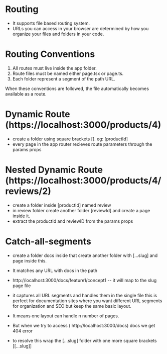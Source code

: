 # Routing

- It supports file based routing system.
- URLs you can access in your browser are determined by how you organize your files and folders in your code.

# Routing Conventions

1. All routes must live inside the app folder.
2. Route files must be named either page.tsx or page.ts.
3. Each folder represent a segment of the path URL.

When these conventions are followed, the file automatically becomes available as a route.

# Dynamic Route  (https://localhost:3000/products/4)

- create a folder using square brackets []. eg: [productId]
- every page in the app router recieves route parameters through the params props

# Nested Dynamic Route (https://localhost:3000/products/4/reviews/2)

- create a folder inside [productId] named review
- in review folder create another folder [reviewId] and create a page inside it.
- extract the productId and reviewID from the params props

# Catch-all-segments

- create a folder docs inside that create another folder with [...slug] and page inside this.
- It matches any URL with docs in the path
- http://localhost:3000/docs/feature1/concept1 -- it will map to the slug page file
- it captures all URL segments and handles them in the single file this is perfect for documentation sites where you want different URL segments for organization and SEO but keep the same basic layout.
- It means one layout can handle n number of pages.

- But when we try to access ( http://localhost:3000/docs) docs we get 404 error
- to resolve this wrap the [...slug] folder with one more square brackets [[...slug]]